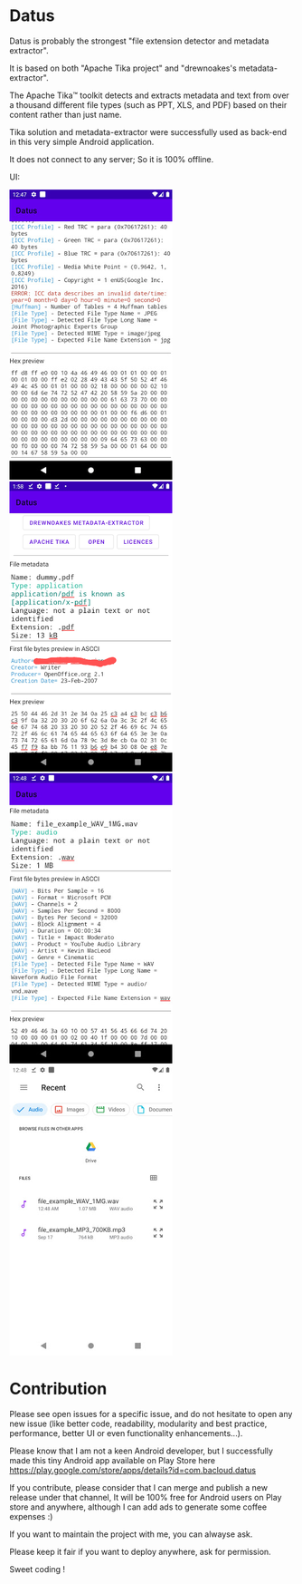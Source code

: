 # Datus

Datus is probably the strongest "file extension detector and metadata extractor". 

It is based on both "Apache Tika project" and "drewnoakes's metadata-extractor". 

The Apache Tika™ toolkit detects and extracts metadata and text from over a thousand different file types (such as PPT, XLS, and PDF) based on their content rather than just name. 

Tika solution and metadata-extractor were successfully used as back-end in this very simple Android application. 

It does not connect to any server; So it is 100% offline.

UI:

![Datus](Screenshot4.jpg)
![Datus](Screenshot5.jpg)
![Datus](Screenshot6.jpg)
![Datus](Screenshot7.jpg)

# Contribution

Please see open issues for a specific issue, and do not hesitate to open any new issue (like better code, readability, modularity and best practice, performance, better UI or even functionality enhancements...).

Please know that I am not a keen Android developer, but I successfully made this tiny Android app available on Play Store here https://play.google.com/store/apps/details?id=com.bacloud.datus

If you contribute, please consider that I can merge and publish a new release under that channel, It will be 100% free for Android users on Play store and anywhere, although I can add ads to generate some coffee expenses :)

If you want to maintain the project with me, you can alwayse ask.

Please keep it fair if you want to deploy anywhere, ask for permission.

Sweet coding !
